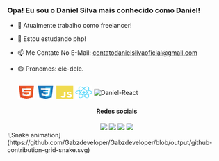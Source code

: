 ### Opa! Eu sou o Daniel Silva mais conhecido como Daniel!

- 🔭 Atualmente trabalho como freelancer!
- 🌱 Estou estudando php!
- 📫 Me Contate No E-Mail: contatodanielsilvaoficial@gmail.com
- 😄 Pronomes: ele-dele.
  
  <div style="display: inline_block"><br>
  <img align="center" alt="Daniel-HTML" height="30" width="40" src="https://raw.githubusercontent.com/devicons/devicon/master/icons/html5/html5-original.svg">
  <img align="center" alt="Daniel-CSS" height="30" width="40" src="https://raw.githubusercontent.com/devicons/devicon/master/icons/css3/css3-original.svg">
  <img align="center" alt="Daniel-Js" height="30" width="40" src="https://raw.githubusercontent.com/devicons/devicon/master/icons/javascript/javascript-plain.svg">
  <img align="center" alt="Daniel-React" height="30" width="40" src="https://raw.githubusercontent.com/devicons/devicon/master/icons/react/react-original.svg">
  <img align="center" alt="Daniel-React" height="30" width="40" src="https://bit.ly/3ziZa9O">
</div>
  
  <div align="center">
  <h4>Redes sociais</h4>
</div>

  <div align="center"> 
  <a href="https://www.youtube.com/channel/UC4zocaahPTXDQEnm4IusWOQ" target="_blank"><img src="https://img.shields.io/badge/YouTube-FF0000?style=for-the-badge&logo=youtube&logoColor=white" target="_blank"></a>
  <a href="https://www.instagram.com/daniel.devl/" target="_blank"><img src="https://img.shields.io/badge/-Instagram-%23E4405F?style=for-the-badge&logo=instagram&logoColor=white" target="_blank"></a>
 <a href="https://discord.gg/n8MreSR68p" target="_blank"><img src="https://img.shields.io/badge/Discord-7289DA?style=for-the-badge&logo=discord&logoColor=white" target="_blank"></a> 
  <a href ="mailto:contatodanielsilvaoficial@gmail.com"><img src="https://img.shields.io/badge/-Gmail-%23333?style=for-the-badge&logo=email&logoColor=white" target="_blank"></a>
</div>
  <div width="100%">
  ![Snake animation](https://github.com/Gabzdeveloper/Gabzdeveloper/blob/output/github-contribution-grid-snake.svg)
  </div>
